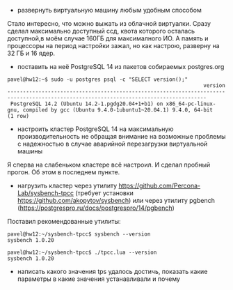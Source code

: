  - развернуть виртуальную машину любым удобным способом

Стало интересно, что можно выжать из облачной виртуалки. Сразу сделал максимально доступный ссд, квота которого осталась доступной,в моём случае 160ГБ для максималного ИО. А память и процессоры на период настройки зажал, но как настрою, разверну на 32 ГБ и 16 ядер.
 - поставить на неё PostgreSQL 14 из пакетов собираемых postgres.org

``` console
pavel@hw12:~$ sudo -u postgres psql -c "SELECT version();"
                                                               version
--------------------------------------------------------------------------------------------------------------------------------------
 PostgreSQL 14.2 (Ubuntu 14.2-1.pgdg20.04+1+b1) on x86_64-pc-linux-gnu, compiled by gcc (Ubuntu 9.4.0-1ubuntu1~20.04.1) 9.4.0, 64-bit
(1 row)
```

 - настроить кластер PostgreSQL 14 на максимальную производительность не
обращая внимание на возможные проблемы с надежностью в случае
аварийной перезагрузки виртуальной машины

Я сперва на слабеньком кластере всё настроил. И сделал пробный прогон. Об этом в последнем пункте.

 - нагрузить кластер через утилиту
https://github.com/Percona-Lab/sysbench-tpcc (требует установки
https://github.com/akopytov/sysbench) или через утилиту pgbench (https://postgrespro.ru/docs/postgrespro/14/pgbench)

Поставил рекомендованные утилиты:
``` console
pavel@hw12:~/sysbench-tpcc$ sysbench --version
sysbench 1.0.20
```

``` console
pavel@hw12:~/sysbench-tpcc$ ./tpcc.lua --version
sysbench 1.0.20
```

 - написать какого значения tps удалось достичь, показать какие параметры в
какие значения устанавливали и почему
